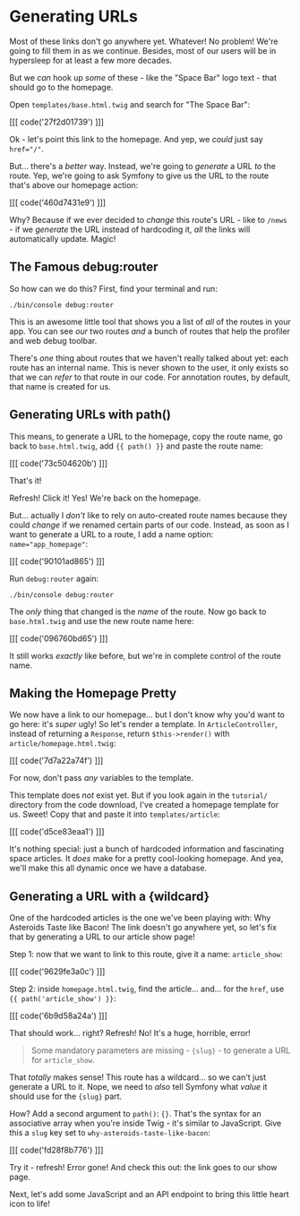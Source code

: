 # Generating URLs

Most of these links don't go anywhere yet. Whatever! No problem! We're going to
fill them in as we continue. Besides, most of our users will be in hypersleep for
at least a few more decades.

But we *can* hook up *some* of these - like the "Space Bar" logo text - that
should go to the homepage.

Open `templates/base.html.twig` and search for "The Space Bar":

[[[ code('27f2d01739') ]]]

Ok - let's point this link to the homepage. And yep, we *could* just say `href="/"`.

But... there's a *better* way. Instead, we're going to *generate* a URL *to* the route.
Yep, we're going to ask Symfony to give us the URL to the route that's above our
homepage action:

[[[ code('460d7431e9') ]]]

Why? Because if we ever decided to *change* this route's URL - like to `/news` -
if we *generate* the URL instead of hardcoding it, *all* the links will automatically
update. Magic!

## The Famous debug:router

So how can we do this? First, find your terminal and run:

```terminal
./bin/console debug:router
```

This is an awesome little tool that shows you a list of *all* of the routes in your
app. You can see *our* two routes *and* a bunch of routes that help the profiler and
web debug toolbar.

There's *one* thing about routes that we haven't really talked about yet: each route
has an internal name. This is never shown to the user, it only exists so that we
can *refer* to that route in our code. For annotation routes, by default, that name
is created for us.

## Generating URLs with path()

This means, to generate a URL to the homepage, copy the route name, go back to
`base.html.twig`, add `{{ path() }}` and paste the route name:

[[[ code('73c504620b') ]]]

That's it!

Refresh! Click it! Yes! We're back on the homepage.

But... actually I *don't* like to rely on auto-created route names because they
could *change* if we renamed certain parts of our code. Instead, as soon as I want
to generate a URL to a route, I add a name option: `name="app_homepage"`:

[[[ code('90101ad865') ]]]

Run `debug:router` again:

```terminal-silent
./bin/console debug:router
```

The *only* thing that changed is the *name* of the route. Now go back to `base.html.twig`
and use the new route name here:

[[[ code('096760bd65') ]]]

It still works *exactly* like before, but we're in complete control of the route name.

## Making the Homepage Pretty

We now have a link to our homepage... but I don't know why you'd want to go here:
it's *super* ugly! So let's render a template. In `ArticleController`, instead of
returning a `Response`, return `$this->render()` with `article/homepage.html.twig`:

[[[ code('7d7a22a74f') ]]]

For now, don't pass *any* variables to the template.

This template does *not* exist yet. But if you look again in the `tutorial/` directory
from the code download, I've created a homepage template for us. Sweet! Copy that
and paste it into `templates/article`:

[[[ code('d5ce83eaa1') ]]]

It's nothing special: just a bunch of hardcoded information and fascinating space
articles. It *does* make for a pretty cool-looking homepage. And yea, we'll make this
all dynamic once we have a database.

## Generating a URL with a {wildcard}

One of the hardcoded articles is the one we've been playing with: Why Asteroids
Taste like Bacon! The link doesn't go anywhere yet, so let's fix that by generating
a URL to our article show page!

Step 1: now that we want to link to this route, give it a name: `article_show`:

[[[ code('9629fe3a0c') ]]]

Step 2: inside `homepage.html.twig`, find the article... and... for the `href`,
use `{{ path('article_show') }}`:

[[[ code('6b9d58a24a') ]]]

That should work... right? Refresh! No! It's a huge, horrible, error!

> Some mandatory parameters are missing - `{slug}` - to generate a URL for `article_show`.

That *totally* makes sense! This route has a wildcard... so we can't just generate
a URL to it. Nope, we need to *also* tell Symfony what *value* it should use for the
`{slug}` part.

How? Add a second argument to `path()`: `{}`. That's the syntax for an associative
array when you're inside Twig - it's similar to JavaScript. Give this a `slug` key set
to `why-asteroids-taste-like-bacon`:

[[[ code('fd28f8b776') ]]]

Try it - refresh! Error gone! And check this out: the link goes to our show page.

Next, let's add some JavaScript and an API endpoint to bring this little heart icon
to life!
